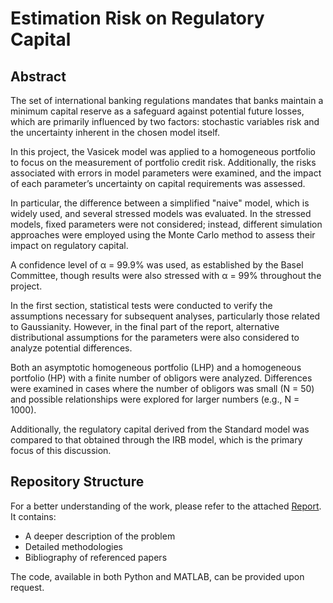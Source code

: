 # Estimation Risk on Regulatory Capital

## Abstract
The set of international banking regulations mandates that banks maintain a minimum capital reserve as a safeguard against potential future losses, which are primarily influenced by two factors: stochastic variables risk and the uncertainty inherent in the chosen model itself.

In this project, the Vasicek model was applied to a homogeneous portfolio to focus on the measurement of portfolio credit risk. Additionally, the risks associated with errors in model parameters were examined, and the impact of each parameter’s uncertainty on capital requirements was assessed.

In particular, the difference between a simplified "naive" model, which is widely used, and several stressed models was evaluated. In the stressed models, fixed parameters were not considered; instead, different simulation approaches were employed using the Monte Carlo method to assess their impact on regulatory capital.

A confidence level of α = 99.9% was used, as established by the Basel Committee, though results were also stressed with α = 99% throughout the project.

In the first section, statistical tests were conducted to verify the assumptions necessary for subsequent analyses, particularly those related to Gaussianity. However, in the final part of the report, alternative distributional assumptions for the parameters were also considered to analyze potential differences.

Both an asymptotic homogeneous portfolio (LHP) and a homogeneous portfolio (HP) with a finite number of obligors were analyzed. Differences were examined in cases where the number of obligors was small (N = 50) and possible relationships were explored for larger numbers (e.g., N = 1000).

Additionally, the regulatory capital derived from the Standard model was compared to that obtained through the IRB model, which is the primary focus of this discussion.

## Repository Structure
For a better understanding of the work, please refer to the attached [Report](Report.pdf). 
It contains:
* A deeper description of the problem
* Detailed methodologies
* Bibliography of referenced papers

The code, available in both Python and MATLAB, can be provided upon request.
